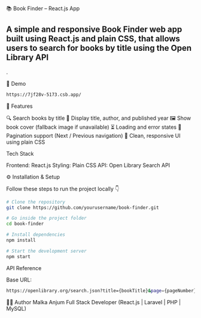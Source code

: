 📚 Book Finder – React.js App

A simple and responsive Book Finder web app built using React.js and plain CSS, that allows users to search for books by title using the Open Library API
--

.

🚀 Demo
```bash
https://7jf28v-5173.csb.app/
```

🧠 Features

🔍 Search books by title
📖 Display title, author, and published year
🖼️ Show book cover (fallback image if unavailable)
⏳ Loading and error states
📄 Pagination support (Next / Previous navigation)
🎨 Clean, responsive UI using plain CSS

Tech Stack

Frontend: React.js
Styling: Plain CSS
API: Open Library Search API

⚙️ Installation & Setup

Follow these steps to run the project locally 👇
```bash
# Clone the repository
git clone https://github.com/yourusername/book-finder.git

# Go inside the project folder
cd book-finder

# Install dependencies
npm install

# Start the development server
npm start
```

API Reference

Base URL:
```bash
https://openlibrary.org/search.json?title={bookTitle}&page={pageNumber}
```

🧑‍💻 Author
Malka Anjum
Full Stack Developer (React.js | Laravel | PHP | MySQL)

